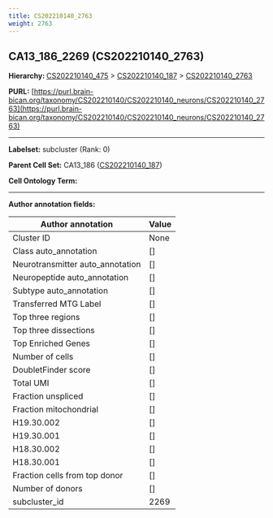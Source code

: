```yaml
---
title: CS202210140_2763
weight: 2763
---
```

## CA13_186_2269 (CS202210140_2763)
<b>Hierarchy: </b>
[CS202210140_475](../CS202210140_475) >
[CS202210140_187](../CS202210140_187) >
[CS202210140_2763](../CS202210140_2763)

**PURL:** [https://purl.brain-bican.org/taxonomy/CS202210140/CS202210140_neurons/CS202210140_2763](https://purl.brain-bican.org/taxonomy/CS202210140/CS202210140_neurons/CS202210140_2763)

---


**Labelset:** subcluster (Rank: 0)

**Parent Cell Set:** CA13_186 ([CS202210140_187](../CS202210140_187))



**Cell Ontology Term:** 

[MARKER GENES.]: #


---

[TRANSFERRED ANNOTATIONS.]: #


[AUTHOR ANNOTATION FIELDS.]: #


**Author annotation fields:**

| Author annotation | Value |
|-------------------|-------|
|Cluster ID|None|
|Class auto_annotation|[]|
|Neurotransmitter auto_annotation|[]|
|Neuropeptide auto_annotation|[]|
|Subtype auto_annotation|[]|
|Transferred MTG Label|[]|
|Top three regions|[]|
|Top three dissections|[]|
|Top Enriched Genes|[]|
|Number of cells|[]|
|DoubletFinder score|[]|
|Total UMI|[]|
|Fraction unspliced|[]|
|Fraction mitochondrial|[]|
|H19.30.002|[]|
|H19.30.001|[]|
|H18.30.002|[]|
|H18.30.001|[]|
|Fraction cells from top donor|[]|
|Number of donors|[]|
|subcluster_id|2269|
